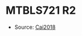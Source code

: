 <a name="material" />

# MTBLS721 R2
<script type="application/ld+json">
  {
    "@context": "https://schema.org/",
    "@type": "ChemicalSubstance",
    "http://purl.org/dc/terms/conformsTo":
      {
        "@type": "CreativeWork",
        "@id": "https://bioschemas.org/profiles/ChemicalSubstance/0.4-RELEASE/"
      },
    "@id": "https://egonw.github.io/nanowiki/nanowiki482.html#material",
    "name": "MTBLS721 R2",
    "sameAs": "http://127.0.0.1/mediawiki/index.php/Special:URIResolver/MTBLS721_R2"
  }
</script>


* Source: [Cai2018](http://127.0.0.1/mediawiki/index.php/Special:URIResolver/Cai2018)
